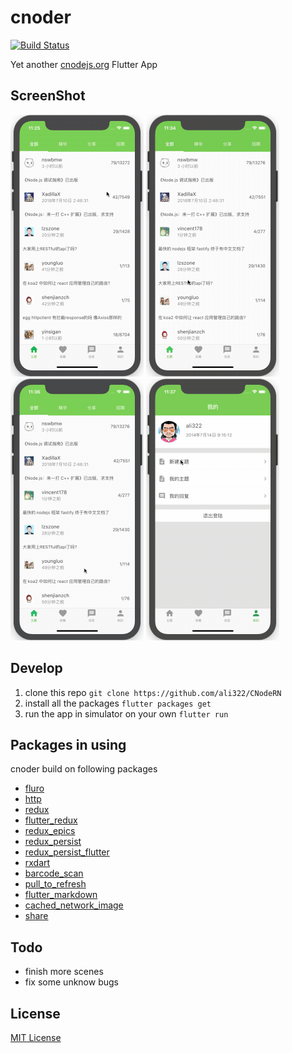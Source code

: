# cnoder
[![Build Status](https://travis-ci.org/ali322/cnoder.svg?branch=master)](https://travis-ci.org/ali322/cnoder)

Yet another [cnodejs.org](http://cnodejs.org) Flutter App

## ScreenShot

![2018-07-11 11.05.28](screenshot/1.gif)
![2018-07-11 11.08.32](screenshot/2.gif)
![2018-07-11 11.16.03](screenshot/3.gif)
![2018-07-11 11.16.32](screenshot/4.gif)

## Develop
1. clone this repo
`git clone https://github.com/ali322/CNodeRN`
2. install all the packages
`flutter packages get`
3. run the app in simulator on your own
`flutter run`

## Packages in using
cnoder build on following packages
* [fluro](https://pub.dartlang.org/packages/fluro)
* [http](https://pub.dartlang.org/packages/http)
* [redux](https://pub.dartlang.org/packages/redux)
* [flutter_redux](https://pub.dartlang.org/packages/flutter_redux)
* [redux_epics](https://pub.dartlang.org/packages/redux_epics)
* [redux_persist](https://pub.dartlang.org/packages/redux_persist)
* [redux_persist_flutter](https://pub.dartlang.org/packages/redux_persist_flutter)
* [rxdart](https://pub.dartlang.org/packages/rxdart)
* [barcode_scan](https://pub.dartlang.org/packages/barcode_scan)
* [pull_to_refresh](https://pub.dartlang.org/packages/pull_to_refresh)
* [flutter_markdown](https://pub.dartlang.org/packages/flutter_markdown)
* [cached_network_image](https://pub.dartlang.org/packages/cached_network_image)
* [share](https://pub.dartlang.org/packages/share)

## Todo

- finish more scenes
- fix some unknow bugs


## License

[MIT License](http://en.wikipedia.org/wiki/MIT_License)
